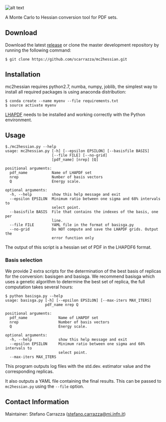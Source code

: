 ![alt text](https://github.com/scarrazza/mc2hessian/raw/master/extra/mc2h.png "Logo")

A Monte Carlo to Hessian conversion tool for PDF sets.

## Download

Download the latest [release](https://github.com/scarrazza/mc2hessian/releases) or clone the master development repository by running the following command:

```Shell
$ git clone https://github.com/scarrazza/mc2hessian.git
```

## Installation

mc2hessian requires python2.7, numba, numpy, joblib, the simplest way to install all required packages is using anaconda distribution:

```Shell
$ conda create --name myenv --file requirements.txt
$ source activate myenv
```
[LHAPDF](https://lhapdf.hepforge.org/) needs to be installed and working correctly with the Python environment.

## Usage

```Shell
$./mc2hessian.py --help
usage: mc2hessian.py [-h] [--epsilon EPSILON] [--basisfile BASIS]
                     [--file FILE] [--no-grid]
                     [pdf_name] [nrep] [Q]

positional arguments:
  pdf_name           Name of LHAPDF set
  nrep               Number of basis vectors
  Q                  Energy scale.

optional arguments:
  -h, --help         show this help message and exit
  --epsilon EPSILON  Minimum ratio between one sigma and 68% intervals to
                     select point.
  --basisfile BASIS  File that contains the indexes of the basis, one per
                     line.
  --file FILE        YAML file in the format of basisga.py
  --no-grid          Do NOT compute and save the LHAPDF grids. Output the
                     error function only
```

The output of this script is a hessian set of PDF in the LHAPDF6 format.

### Basis selection
We provide 2 extra scripts for the determination of the best basis of replicas for the conversion: basisgen and basisga. We recommend basisga which uses a genetic algorithm to determine the best set of replica, the full computation takes several hours:

```Shell
$ python basisga.py --help
usage: basisga.py [-h] [--epsilon EPSILON] [--max-iters MAX_ITERS]
                  pdf_name nrep Q

positional arguments:
  pdf_name              Name of LHAPDF set
  nrep                  Number of basis vectors
  Q                     Energy scale.

optional arguments:
  -h, --help            show this help message and exit
  --epsilon EPSILON     Minimum ratio between one sigma and 68% intervals to
                        select point.
  --max-iters MAX_ITERS
```

This program outputs log files with the std.dev. estimator value and the corresponding replicas.

It also outputs a YAML file containing the final results. This can be passed to `mc2hessian.py`  using the `--file` option.

## Contact Information

Maintainer: Stefano Carrazza (stefano.carrazza@mi.infn.it)
